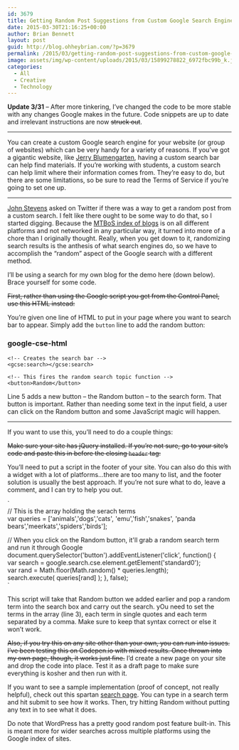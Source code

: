 ```yaml
---
id: 3679
title: Getting Random Post Suggestions from Custom Google Search Engines
date: 2015-03-30T21:16:25+00:00
author: Brian Bennett
layout: post
guid: http://blog.ohheybrian.com/?p=3679
permalink: /2015/03/getting-random-post-suggestions-from-custom-google-search-engines/
image: assets/img/wp-content/uploads/2015/03/15899278822_6972fbc99b_k.jpg
categories:
  - All
  - Creative
  - Technology
---
```

**Update 3/31** &#8211; After more tinkering, I&#8217;ve changed the code to be more stable with any changes Google makes in the future. Code snippets are up to date and irrelevant instructions are now <del>struck out</del>.

* * *

You can create a custom Google search engine for your website (or group of websites) which can be very handy for a variety of reasons. If you&#8217;ve got a gigantic website, like [Jerry Blumengarten](http://www.twitter.com/cybraryman1), having a custom search bar can help find materials. If you&#8217;re working with students, a custom search can help limit where their information comes from. They&#8217;re easy to do, but there are some limitations, so be sure to read the Terms of Service if you&#8217;re going to set one up.

* * *

[John Stevens](http://www.twitter.com/jstevens009) asked on Twitter if there was a way to get a random post from a custom search. I felt like there ought to be some way to do that, so I started digging. Because the [MTBoS index of blogs](http://www.fishing4tech.com/mtbos.html) is on all different platforms and not networked in any particular way, it turned into more of a chore than I originally thought. Really, when you get down to it, randomizing search results is the anthesis of what search engines do, so we have to accomplish the &#8220;random&#8221; aspect of the Google search with a different method.

I&#8217;ll be using a search for my own blog for the demo here (down below). Brace yourself for some code.

<del>First, rather than using the Google script you get from the Control Panel, use this HTML instead:</del>

You&#8217;re given one line of HTML to put in your page where you want to search bar to appear. Simply add the `button` line to add the random button:

<div id="wp-gistpenfile-google-cse-html">
  <h3 class="wp-gistpenfile-title">
    google-cse-html
  </h3>

  <pre class="gistpen line-numbers"><code class="language-markup">&lt;!-- Creates the search bar --&gt;
&lt;gcse:search&gt;&lt;/gcse:search&gt;

&lt;!-- This fires the random search topic function --&gt;
&lt;button&gt;Random&lt;/button&gt;</code></pre>
</div>

Line 5 adds a new button &#8211; the Random button &#8211; to the search form. That button is important. Rather than needing some text in the input field, a user can click on the Random button and some JavaScript magic will happen.

* * *

If you want to use this, you&#8217;ll need to do a couple things:

<del>Make sure your site has jQuery installed. If you&#8217;re not sure, go to your site&#8217;s code and paste this in before the closing <code>header</code> tag:</del>

You&#8217;ll need to put a script in the footer of your site. You can also do this with a widget with a lot of platforms&#8230;there are too many to list, and the footer solution is usually the best approach. If you&#8217;re not sure what to do, leave a comment, and I can try to help you out.

`<br />
// This is the array holding the serach terms<br />
var queries = ['animals','dogs','cats', 'emu','fish','snakes', 'panda bears','meerkats','spiders','birds'];</p>
<p>// When you click on the Random button, it'll grab a random search term and run it through Google<br />
document.querySelector('button').addEventListener('click', function() {<br />
	var search = google.search.cse.element.getElement('standard0');<br />
  var rand = Math.floor(Math.random() * queries.length);<br />
  search.execute( queries[rand] ); }, false);<br />
`

This script will take that Random button we added earlier and pop a random term into the search box and carry out the search. yOu need to set the terms in the array (line 3), each term in single quotes and each term separated by a comma. Make sure to keep that syntax correct or else it won&#8217;t work.

<del>Also, if you try this on any site other than your own, you can run into issues. I&#8217;ve been testing this on Codepen.io with mixed results. Once thrown into my own page, though, it works just fine.</del> I&#8217;d create a new page on your site and drop the code into place. Test it as a draft page to make sure everything is kosher and then run with it.

If you want to see a sample implementation (proof of concept, not really helpful), check out this spartan <a href="http://blog.ohheybrian.com/search" target="blank">search page</a>. You can type in a search term and hit submit to see how it works. Then, try hitting Random without putting any text in to see what it does.

Do note that WordPress has a pretty good random post feature built-in. This is meant more for wider searches across multiple platforms using the Google index of sites.
